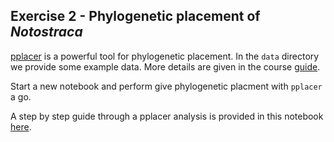 ## Exercise 2 - Phylogenetic placement of _Notostraca_ ##

[pplacer](http://matsen.fhcrc.org/pplacer/) is a powerful tool for phylogenetic placement. In the `data` directory we provide some example data. More details are given in the course [guide](https://docs.google.com/document/d/1h9d0JrTsDLzsOV5klMkD47807dWTmcXN3uxoYp0ei64/edit#heading=h.yr9a9ua95287).

Start a new notebook and perform give phylogenetic placment with `pplacer` a go. 
 
A step by step guide through a pplacer analysis is provided in this notebook [here](). 
